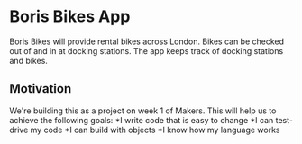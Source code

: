 # Boris Bikes App
Boris Bikes will provide rental bikes across London.  Bikes can be checked out of and in at docking stations. The app keeps track of docking stations and bikes.

## Motivation
We're building this as a project on week 1 of Makers. This will help us to achieve the following goals:
*I write code that is easy to change
*I can test-drive my code
*I can build with objects
*I know how my language works
